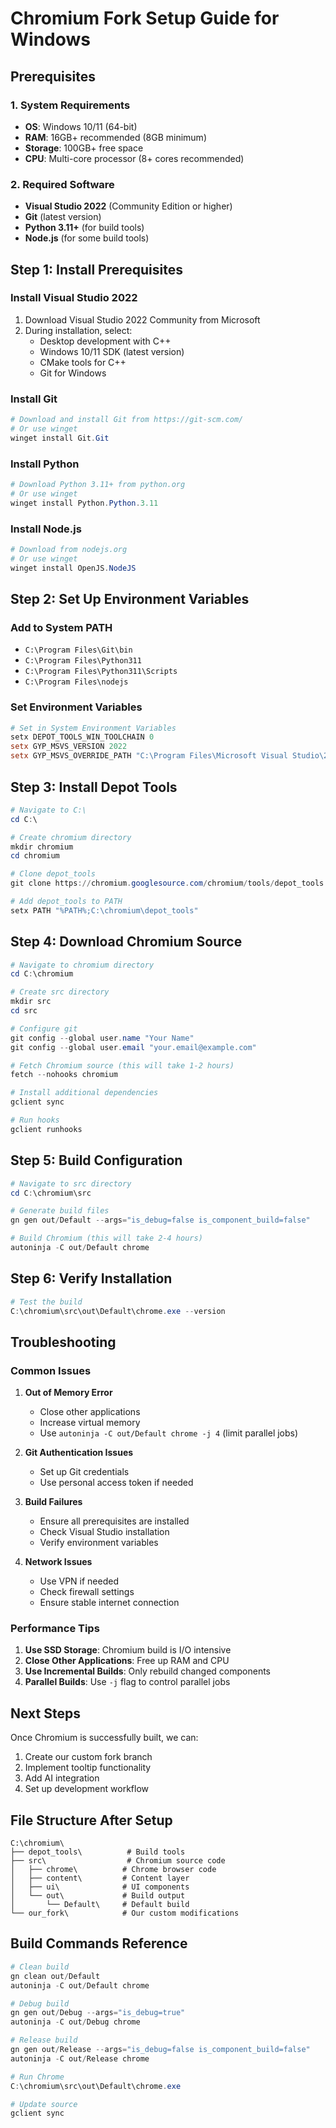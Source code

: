 # Chromium Fork Setup Guide for Windows

## Prerequisites

### 1. System Requirements
- **OS**: Windows 10/11 (64-bit)
- **RAM**: 16GB+ recommended (8GB minimum)
- **Storage**: 100GB+ free space
- **CPU**: Multi-core processor (8+ cores recommended)

### 2. Required Software
- **Visual Studio 2022** (Community Edition or higher)
- **Git** (latest version)
- **Python 3.11+** (for build tools)
- **Node.js** (for some build tools)

## Step 1: Install Prerequisites

### Install Visual Studio 2022
1. Download Visual Studio 2022 Community from Microsoft
2. During installation, select:
   - Desktop development with C++
   - Windows 10/11 SDK (latest version)
   - CMake tools for C++
   - Git for Windows

### Install Git
```powershell
# Download and install Git from https://git-scm.com/
# Or use winget
winget install Git.Git
```

### Install Python
```powershell
# Download Python 3.11+ from python.org
# Or use winget
winget install Python.Python.3.11
```

### Install Node.js
```powershell
# Download from nodejs.org
# Or use winget
winget install OpenJS.NodeJS
```

## Step 2: Set Up Environment Variables

### Add to System PATH
- `C:\Program Files\Git\bin`
- `C:\Program Files\Python311`
- `C:\Program Files\Python311\Scripts`
- `C:\Program Files\nodejs`

### Set Environment Variables
```powershell
# Set in System Environment Variables
setx DEPOT_TOOLS_WIN_TOOLCHAIN 0
setx GYP_MSVS_VERSION 2022
setx GYP_MSVS_OVERRIDE_PATH "C:\Program Files\Microsoft Visual Studio\2022\Community"
```

## Step 3: Install Depot Tools

```powershell
# Navigate to C:\
cd C:\

# Create chromium directory
mkdir chromium
cd chromium

# Clone depot_tools
git clone https://chromium.googlesource.com/chromium/tools/depot_tools.git

# Add depot_tools to PATH
setx PATH "%PATH%;C:\chromium\depot_tools"
```

## Step 4: Download Chromium Source

```powershell
# Navigate to chromium directory
cd C:\chromium

# Create src directory
mkdir src
cd src

# Configure git
git config --global user.name "Your Name"
git config --global user.email "your.email@example.com"

# Fetch Chromium source (this will take 1-2 hours)
fetch --nohooks chromium

# Install additional dependencies
gclient sync

# Run hooks
gclient runhooks
```

## Step 5: Build Configuration

```powershell
# Navigate to src directory
cd C:\chromium\src

# Generate build files
gn gen out/Default --args="is_debug=false is_component_build=false"

# Build Chromium (this will take 2-4 hours)
autoninja -C out/Default chrome
```

## Step 6: Verify Installation

```powershell
# Test the build
C:\chromium\src\out\Default\chrome.exe --version
```

## Troubleshooting

### Common Issues

1. **Out of Memory Error**
   - Close other applications
   - Increase virtual memory
   - Use `autoninja -C out/Default chrome -j 4` (limit parallel jobs)

2. **Git Authentication Issues**
   - Set up Git credentials
   - Use personal access token if needed

3. **Build Failures**
   - Ensure all prerequisites are installed
   - Check Visual Studio installation
   - Verify environment variables

4. **Network Issues**
   - Use VPN if needed
   - Check firewall settings
   - Ensure stable internet connection

### Performance Tips

1. **Use SSD Storage**: Chromium build is I/O intensive
2. **Close Other Applications**: Free up RAM and CPU
3. **Use Incremental Builds**: Only rebuild changed components
4. **Parallel Builds**: Use `-j` flag to control parallel jobs

## Next Steps

Once Chromium is successfully built, we can:
1. Create our custom fork branch
2. Implement tooltip functionality
3. Add AI integration
4. Set up development workflow

## File Structure After Setup

```
C:\chromium\
├── depot_tools\          # Build tools
├── src\                  # Chromium source code
│   ├── chrome\          # Chrome browser code
│   ├── content\         # Content layer
│   ├── ui\              # UI components
│   └── out\             # Build output
│       └── Default\     # Default build
└── our_fork\            # Our custom modifications
```

## Build Commands Reference

```powershell
# Clean build
gn clean out/Default
autoninja -C out/Default chrome

# Debug build
gn gen out/Debug --args="is_debug=true"
autoninja -C out/Debug chrome

# Release build
gn gen out/Release --args="is_debug=false is_component_build=false"
autoninja -C out/Release chrome

# Run Chrome
C:\chromium\src\out\Default\chrome.exe

# Update source
gclient sync
```

